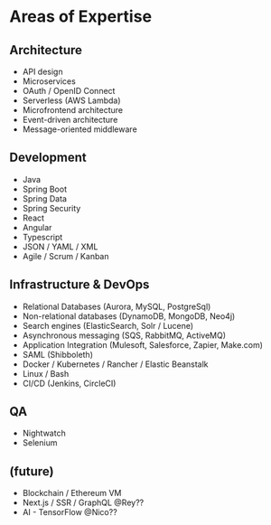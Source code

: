 # Areas of Expertise
## Architecture
* API design
* Microservices
* OAuth / OpenID Connect
* Serverless (AWS Lambda)
* Microfrontend architecture
* Event-driven architecture
* Message-oriented middleware
## Development
* Java
* Spring Boot
* Spring Data
* Spring Security
* React
* Angular
* Typescript 
* JSON / YAML / XML
* Agile / Scrum / Kanban
## Infrastructure & DevOps
* Relational Databases (Aurora, MySQL, PostgreSql)
* Non-relational databases (DynamoDB, MongoDB, Neo4j)
* Search engines (ElasticSearch, Solr / Lucene)
* Asynchronous messaging (SQS, RabbitMQ, ActiveMQ)
* Application Integration (Mulesoft, Salesforce, Zapier, Make.com)
* SAML (Shibboleth)
* Docker / Kubernetes / Rancher / Elastic Beanstalk
* Linux / Bash
* CI/CD (Jenkins, CircleCI)
## QA
* Nightwatch
* Selenium
## (future)
* Blockchain / Ethereum VM
* Next.js / SSR / GraphQL @Rey??
* AI - TensorFlow @Nico??
